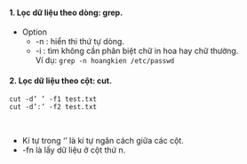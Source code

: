#### 1. Lọc dữ liệu theo dòng: grep. 
- Option
  + -n : hiển thi thứ tự dòng. 
  + -i : tìm không cần phân biệt chữ in hoa hay chữ thường. <br/>
Ví dụ: ```grep -n hoangkien /etc/passwd```


#### 2. Lọc dữ liệu theo cột: cut.
		
```cut -d’ ’ -f1 test.txt```  <br/>
```cut -d’:’ -f2 test.txt```

<br/>

- Kí tự trong ‘’ là kí tự ngăn cách giữa các cột.	
- -fn là lấy dữ liệu ở cột thứ n.
